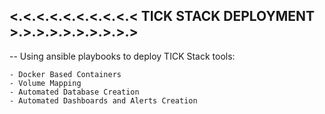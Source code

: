 <.<.<.<.<.<.<.<.<.< TICK STACK DEPLOYMENT >.>.>.>.>.>.>.>.>.>
-------------------------------------------------------------

-- Using ansible playbooks to deploy TICK Stack tools:

    - Docker Based Containers
    - Volume Mapping
    - Automated Database Creation
    - Automated Dashboards and Alerts Creation
